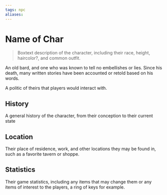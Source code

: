 ```yaml
---
tags: npc
aliases:
---
```

# Name of Char

> Boxtext description of the character, including their race, height, haircolor?, and common outfit.

An old bard, and one who was known to tell no embellishes or lies. Since his death, many written stories have been accounted or retold based on his words.

A politic of theirs that players would interact with.

## History
A general history of the character, from their conception to their current state

## Location
Their place of residence, work, and other locations they may be found in, such as a favorite tavern or shoppe.

## Statistics
Their game statistics, including any items that may change them or any items of interest to the players, a ring of keys for example.